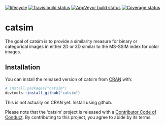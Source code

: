 
<!-- README.md is generated from README.Rmd. Please edit that file -->

[![lifecycle](https://img.shields.io/badge/lifecycle-experimental-orange.svg)](https://www.tidyverse.org/lifecycle/#experimental)
[![Travis build
status](https://travis-ci.org/gzt/catsim.svg?branch=master)](https://travis-ci.org/gzt/catsim)
[![AppVeyor build
status](https://ci.appveyor.com/api/projects/status/github/gzt/catsim?branch=master&svg=true)](https://ci.appveyor.com/project/gzt/catsim)
[![Coverage
status](https://codecov.io/gh/gzt/catsim/branch/master/graph/badge.svg)](https://codecov.io/github/gzt/catsim?branch=master)

# catsim

The goal of catsim is to provide a similarity measure for binary or
categorical images in either 2D or 3D similar to the MS-SSIM index for
color images.

## Installation

You can install the released version of catsim from
[CRAN](https://CRAN.R-project.org) with:

``` r
# install.packages("catsim")
devtools::install_github("catsim")
```

This is not actually on CRAN yet. Install using github.

Please note that the ‘catsim’ project is released with a [Contributor
Code of Conduct](CODE_OF_CONDUCT.md). By contributing to this project,
you agree to abide by its terms.
